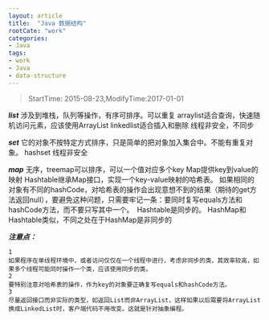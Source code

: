 ```yaml
---
layout: article
title:  "Java 数据结构"
rootCate: "work"
categories:
- Java
tags:
- work
- Java
- data-structure
---
```


> StartTime: 2015-08-23,ModifyTime:2017-01-01

<!---more--->

***list***
涉及到堆栈，队列等操作，有序可排序。可以重复
arraylist适合查询，快速随机访问元素，应该使用ArrayList
linkedlist适合插入和删除
线程非安全，不同步

***set***
它的对象不按特定方式排序，只是简单的把对象加入集合中。不能有重复对象。
hashset
线程非安全

***map***
无序，treemap可以排序，可以一个值对应多个key
Map提供key到value的映射
Hashtable继承Map接口，实现一个key-value映射的哈希表。
如果相同的对象有不同的hashCode，对哈希表的操作会出现意想不到的结果（期待的get方法返回null），要避免这种问题，只需要牢记一条：要同时复写equals方法和hashCode方法，而不要只写其中一个。　Hashtable是同步的。
HashMap和Hashtable类似，不同之处在于HashMap是非同步的

***注意点：***

	1
	如果程序在单线程环境中，或者访问仅仅在一个线程中进行，考虑非同步的类，其效率较高，如果多个线程可能同时操作一个类，应该使用同步的类。
	2
	要特别注意对哈希表的操作，作为key的对象要正确复写equals和hashCode方法。
	3
	尽量返回接口而非实际的类型，如返回List而非ArrayList，这样如果以后需要将ArrayList换成LinkedList时，客户端代码不用改变。这就是针对抽象编程。
